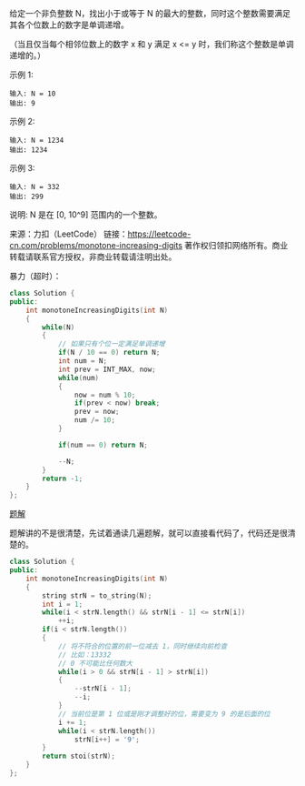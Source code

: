 给定一个非负整数 N，找出小于或等于 N 的最大的整数，同时这个整数需要满足其各个位数上的数字是单调递增。

（当且仅当每个相邻位数上的数字 x 和 y 满足 x <= y 时，我们称这个整数是单调递增的。）

示例 1:

```
输入: N = 10
输出: 9
```

示例 2:

```
输入: N = 1234
输出: 1234
```

示例 3:

```
输入: N = 332
输出: 299
```



说明: N 是在 [0, 10^9] 范围内的一个整数。

来源：力扣（LeetCode）
链接：https://leetcode-cn.com/problems/monotone-increasing-digits
著作权归领扣网络所有。商业转载请联系官方授权，非商业转载请注明出处。



暴力（超时）：

```cpp
class Solution {
public:
    int monotoneIncreasingDigits(int N) 
    {
        while(N)
        {
            // 如果只有个位一定满足单调递增
            if(N / 10 == 0) return N;
            int num = N;
            int prev = INT_MAX, now;
            while(num)
            {
                now = num % 10;
                if(prev < now) break;
                prev = now;
                num /= 10;               
            }

            if(num == 0) return N;

            --N;
        }
        return -1;
    }
};
```

[题解](https://leetcode-cn.com/problems/monotone-increasing-digits/solution/dan-diao-di-zeng-de-shu-zi-by-leetcode-s-5908/)

题解讲的不是很清楚，先试着通读几遍题解，就可以直接看代码了，代码还是很清楚的。

```cpp
class Solution {
public:
    int monotoneIncreasingDigits(int N) 
    {
        string strN = to_string(N);
        int i = 1;
        while(i < strN.length() && strN[i - 1] <= strN[i])
            ++i;
        if(i < strN.length())
        {
            // 将不符合的位置的前一位减去 1，同时继续向前检查
            // 比如：13332
            // 0 不可能比任何数大
            while(i > 0 && strN[i - 1] > strN[i])
            {
                --strN[i - 1];
                --i; 
            }
            // 当前位是第 1 位或是刚才调整好的位，需要变为 9 的是后面的位
            i += 1;
            while(i < strN.length())
                strN[i++] = '9';
        }
        return stoi(strN);
    }
};
```

